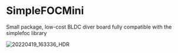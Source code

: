 # SimpleFOCMini
Small package, low-cost BLDC diver board fully compatible with the simplefoc library

![20220419_163336_HDR](https://user-images.githubusercontent.com/36178713/164240473-5abd7453-9d38-4f25-9195-378c39180054.jpg)
